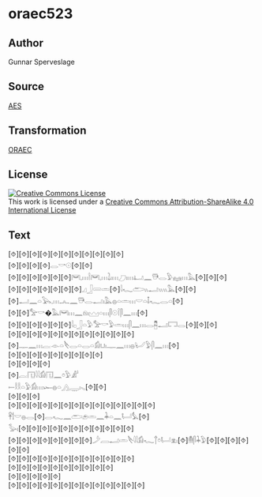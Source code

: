 # oraec523

## Author

Gunnar Sperveslage

## Source

[AES](https://github.com/simondschweitzer/aes)

## Transformation

[ORAEC](https://oraec.github.io/)

## License

<a rel="license" href="http://creativecommons.org/licenses/by-sa/4.0/"><img alt="Creative Commons License" style="border-width:0" src="https://i.creativecommons.org/l/by-sa/4.0/88x31.png" /></a><br />This work is licensed under a <a rel="license" href="http://creativecommons.org/licenses/by-sa/4.0/">Creative Commons Attribution-ShareAlike 4.0 International License</a>

## Text

[⯑][⯑][⯑][⯑][⯑][⯑][⯑][⯑][⯑][⯑][⯑]<br>
[⯑][⯑][⯑][⯑]𓂋𓎡𓇳[⯑][⯑]<br>
[⯑][⯑][⯑][⯑][⯑][⯑]𓋞𓈒𓏥𓌉𓋞𓈒𓏥𓍖𓏤𓏥𓈔𓏤𓏥𓂞𓈖𓇥𓂋𓅱𓈐𓏥𓅓[⯑][⯑][⯑]<br>
[⯑][⯑][⯑][⯑][⯑][⯑][⯑]𓈎𓃀𓄲𓏛[⯑]𓇋𓆑𓂧𓏭𓂝𓏭𓏭𓅓[⯑][⯑][⯑]𓂝𓈖𓏏𓅂𓈒𓏥𓂜𓈖𓇥𓂋𓂝𓏤𓅓𓐍𓏏𓏛𓏥𓎟𓏏𓄤𓆑𓂋𓏏[⯑]<br>
[⯑][⯑]𓅡𓎡�𓅓𓋞𓏥𓈖𓁶𓏤𓈉𓏏𓏥𓋴𓇳𓌉𓋴𓈖𓏥[⯑]<br>
[⯑][⯑][⯑][⯑][⯑][⯑]𓇋𓊪𓃀𓏏𓅱𓅡𓎡𓅱𓏛𓏥𓋴𓈖𓏥𓂋𓉥𓂝𓉐𓂋[⯑][⯑][⯑]<br>
[⯑][⯑][⯑][⯑][⯑][⯑][⯑][⯑][⯑][⯑][⯑][⯑][⯑]𓊃𓈖𓏥𓐛𓁹𓏏𓌸𓂋𓏏𓂋𓏏𓀁𓂓𓏤𓊃𓈖𓏥𓐍𓂦𓅱𓋴𓈖𓏥[⯑]<br>
[⯑][⯑][⯑][⯑][⯑][⯑][⯑][⯑][⯑]<br>
[⯑][⯑][⯑][⯑]<br>
[⯑]𓐛𓉔𓇋𓇋𓀁𓉔𓈖𓏌𓅱𓀊<br>
𓍿𓎛𓎛𓏏𓅱𓀁𓏥𓆱𓐍𓏏𓂻𓇾𓏤𓈅[⯑][⯑]<br>
[⯑][⯑][⯑]<br>
[⯑][⯑][⯑][⯑][⯑][⯑][⯑][⯑][⯑][⯑][⯑][⯑][⯑][⯑]<br>
𓋹𓌀𓎟𓐍𓂋[⯑]𓂋𓆑𓈖𓂧𓂉𓏛𓈖𓇓𓏏𓈖𓂡𓅘[⯑]<br>
𓅭𓏤[⯑][⯑][⯑][⯑][⯑][⯑][⯑][⯑][⯑][⯑][⯑]<br>
[⯑][⯑][⯑][⯑][⯑][⯑][⯑][⯑]𓌳𓐙𓂝𓏛𓌸𓇋𓇋𓀁𓆑𓐩𓏌𓂡𓁷𓏤[⯑]𓄟𓋴𓇓𓅱[⯑][⯑][⯑][⯑][⯑][⯑]<br>
[⯑][⯑][⯑][⯑][⯑][⯑][⯑][⯑][⯑][⯑][⯑][⯑]<br>
[⯑][⯑][⯑][⯑][⯑][⯑][⯑][⯑][⯑][⯑]<br>
[⯑][⯑][⯑][⯑][⯑]<br>
[⯑][⯑][⯑][⯑][⯑][⯑][⯑][⯑][⯑][⯑][⯑][⯑][⯑]<br>
